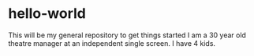 # hello-world
This will be my general repository to get things started
I am a 30 year old theatre manager at an independent single screen. I have 4 kids.
